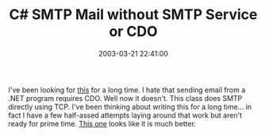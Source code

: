 ﻿---
layout: post
title: "C# SMTP Mail without SMTP Service or CDO"
comments: false
date: 2003-03-21 22:41:00
updated: 2005-02-05 17:19:00
categories:
 - Technology
subtext-id: 1b100fad-3a20-42f5-afb0-43c37c873907
alias: /blog/C-SMTP-Mail-without-SMTP-Service-or-CDO.aspx
---


I've been looking for [this](http://www.eggheadcafe.com/articles/20030316.asp) for a long time. I hate that sending email from a .NET program requires CDO. Well now it doesn't. This class does SMTP directly using TCP. I've been thinking about writing this for a long time... in fact I have a few half-assed attempts laying around that work but aren't ready for prime time. [This one](http://www.eggheadcafe.com/articles/20030316.asp) looks like it is much better.
